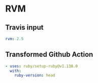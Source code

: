 # RVM

## Travis input

```yaml
rvm: 2.5
```

## Transformed Github Action

```yaml
- uses: ruby/setup-ruby@v1.138.0
  with:
    ruby-version: head
```

